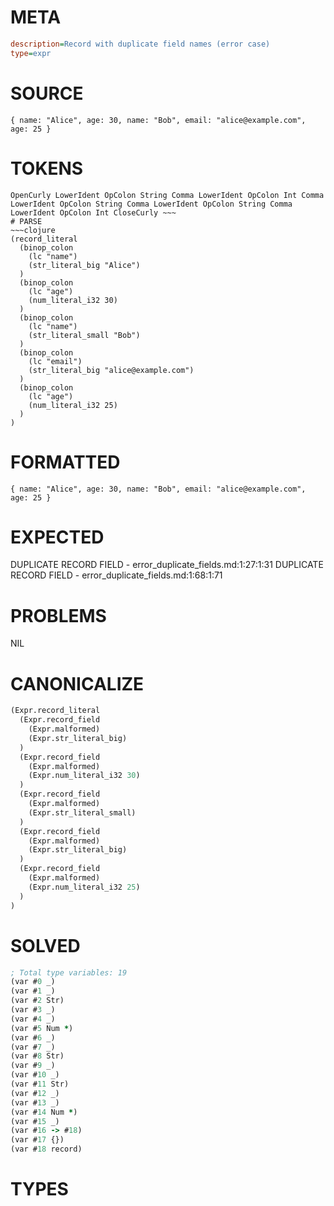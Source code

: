 # META
~~~ini
description=Record with duplicate field names (error case)
type=expr
~~~
# SOURCE
~~~roc
{ name: "Alice", age: 30, name: "Bob", email: "alice@example.com", age: 25 }
~~~
# TOKENS
~~~text
OpenCurly LowerIdent OpColon String Comma LowerIdent OpColon Int Comma LowerIdent OpColon String Comma LowerIdent OpColon String Comma LowerIdent OpColon Int CloseCurly ~~~
# PARSE
~~~clojure
(record_literal
  (binop_colon
    (lc "name")
    (str_literal_big "Alice")
  )
  (binop_colon
    (lc "age")
    (num_literal_i32 30)
  )
  (binop_colon
    (lc "name")
    (str_literal_small "Bob")
  )
  (binop_colon
    (lc "email")
    (str_literal_big "alice@example.com")
  )
  (binop_colon
    (lc "age")
    (num_literal_i32 25)
  )
)
~~~
# FORMATTED
~~~roc
{ name: "Alice", age: 30, name: "Bob", email: "alice@example.com", age: 25 }
~~~
# EXPECTED
DUPLICATE RECORD FIELD - error_duplicate_fields.md:1:27:1:31
DUPLICATE RECORD FIELD - error_duplicate_fields.md:1:68:1:71
# PROBLEMS
NIL
# CANONICALIZE
~~~clojure
(Expr.record_literal
  (Expr.record_field
    (Expr.malformed)
    (Expr.str_literal_big)
  )
  (Expr.record_field
    (Expr.malformed)
    (Expr.num_literal_i32 30)
  )
  (Expr.record_field
    (Expr.malformed)
    (Expr.str_literal_small)
  )
  (Expr.record_field
    (Expr.malformed)
    (Expr.str_literal_big)
  )
  (Expr.record_field
    (Expr.malformed)
    (Expr.num_literal_i32 25)
  )
)
~~~
# SOLVED
~~~clojure
; Total type variables: 19
(var #0 _)
(var #1 _)
(var #2 Str)
(var #3 _)
(var #4 _)
(var #5 Num *)
(var #6 _)
(var #7 _)
(var #8 Str)
(var #9 _)
(var #10 _)
(var #11 Str)
(var #12 _)
(var #13 _)
(var #14 Num *)
(var #15 _)
(var #16 -> #18)
(var #17 {})
(var #18 record)
~~~
# TYPES
~~~roc
~~~
